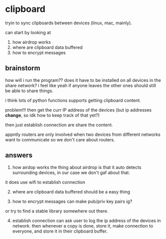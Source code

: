 # clipboard

tryin to sync clipboards between devices (linux, mac, mainly). 

can start by looking at 
1. how airdrop works
2. where are clipboard data buffered
3. how to encrypt messages

## brainstorm

how will i run the program?? does it have to be installed on all devices in the share network? i feel like yeah if anyone leaves the other ones should still be able to share things. 

i think lots of python functions supports getting clipboard content.

problem!!! then get the curr IP address of the devices (but ip addresses **change**, so idk how to keep track of that yet?)

then just establish connection are share the content.

appntly routers are only involved when two devices from different networks want to communicate so we don't care about routers.

## answers

1. how airdop works
the thing about airdrop is that it auto detects surrounding devices, in our case we don't gaf about that.

it does use wifi to establish connection 

2. where are clipboard data buffered
should be a easy thing

3. how to encrypt messages
can make pub/priv key pairs ig? 

or try to find a stable library somewhere out there. 

4. establish connection
can ask user to log the ip address of the devices in network. then whenever a copy is done, store it, make connection to everyone, and store it in their clipboard buffer. 